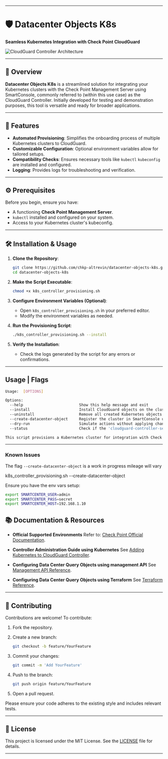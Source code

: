 
---

# 🛡️ Datacenter Objects K8s

**Seamless Kubernetes Integration with Check Point CloudGuard**

![CloudGuard Controller Architecture](https://sc1.checkpoint.com/documents/R81.20/WebAdminGuides/EN/CP_R81.20_CloudGuard_Controller_AdminGuide/Content/Resources/Images/Images-for-CGRDG/CloudGuard_Controller_arch.png)

---

## 🚀 Overview

**Datacenter Objects K8s** is a streamlined solution for integrating your Kubernetes clusters with the Check Point Management Server using SmartConsole, commonly referred to (within this use case) as the CloudGuard Controller. Initially developed for testing and demonstration purposes, this tool is versatile and ready for broader applications.

---

## 🧰 Features

* **Automated Provisioning**: Simplifies the onboarding process of multiple Kubernetes clusters to CloudGuard.
* **Customizable Configuration**: Optional environment variables allow for tailored setups.
* **Compatibility Checks**: Ensures necessary tools like `kubectl` `kubeconfig` are installed and configured.
* **Logging**: Provides logs for troubleshooting and verification.

---

## ⚙️ Prerequisites

Before you begin, ensure you have:

* A functioning **Check Point Management Server**.
* `kubectl` installed and configured on your system.
* Access to your Kubernetes cluster's kubeconfig.

---

## 🛠️ Installation & Usage

1. **Clone the Repository**:

   ```bash
   git clone https://github.com/chkp-altrevin/datacenter-objects-k8s.git
   cd datacenter-objects-k8s
   ```

2. **Make the Script Executable**:

   ```bash
   chmod +x k8s_controller_provisioning.sh
   ```

3. **Configure Environment Variables (Optional)**:

   * Open `k8s_controller_provisioning.sh` in your preferred editor.
   * Modify the environment variables as needed.

4. **Run the Provisioning Script**:

   ```bash
   ./k8s_controller_provisioning.sh --install
   ```

5. **Verify the Installation**:

   * Check the logs generated by the script for any errors or confirmations.

---

## Usage | Flags

```bash
Usage:  [OPTIONS]

Options:
  --help                         Show this help message and exit
  --install                      Install CloudGuard objects on the cluster
  --uninstall                    Remove all created Kubernetes objects
  --create-datacenter-object     Register the cluster in SmartConsole using the API
  --dry-run                      Simulate actions without applying changes
  --status                       Check if the 'cloudguard-controller-secret' exists and show details

This script provisions a Kubernetes cluster for integration with Check Point CloudGuard.
```
---

### Known Issues

The flag `--create-datacenter-object` is a work in progress mileage will vary

k8s_controller_provisioning.sh --create-datacenter-object

Ensure you have the env vars setup:

```bash
export SMARTCENTER_USER=admin
export SMARTCENTER_PASS=secret
export SMARTCENTER_HOST=192.168.1.10
```

## 📚 Documentation & Resources

* **Official Supported Environments** Refer to: [Check Point Official Documentation](https://sc1.checkpoint.com/documents/R81.20/WebAdminGuides/EN/CP_R81.20_CloudGuard_Controller_AdminGuide/Content/Topics-CGRDG/Introduction.htm).

* **Controller Administration Guide using Kubernetes**
See [Adding Kubernetes to CloudGuard Controller](https://sc1.checkpoint.com/documents/R81.20/WebAdminGuides/EN/CP_R81.20_CloudGuard_Controller_AdminGuide/Content/Topics-CGRDG/Supported-Data-Centers-Kubernetes.htm?tocpath=Supported%20Data%20Centers%7CCloudGuard%20Controller%20for%20Kubernetes%7C_____0#CloudGuard_Controller_for_Kubernetes).

* **Configuring Data Center Query Objects using management API**
See [Management API Reference](https://sc1.checkpoint.com/documents/latest/APIs/index.html#cli/add-data-center-server~v1.9.1).

* **Configuring Data Center Query Objects using Terraform**
See [Terraform Reference](https://registry.terraform.io/providers/CheckPointSW/checkpoint/latest/docs/resources/checkpoint_management_kubernetes_data_center_server).

---

## 🤝 Contributing

Contributions are welcome! To contribute:

1. Fork the repository.
2. Create a new branch:

   ```bash
   git checkout -b feature/YourFeature
   ```
3. Commit your changes:

   ```bash
   git commit -m 'Add YourFeature'
   ```
4. Push to the branch:

   ```bash
   git push origin feature/YourFeature
   ```
5. Open a pull request.

Please ensure your code adheres to the existing style and includes relevant tests.

---

## 📄 License

This project is licensed under the MIT License. See the [LICENSE](LICENSE) file for details.

---
